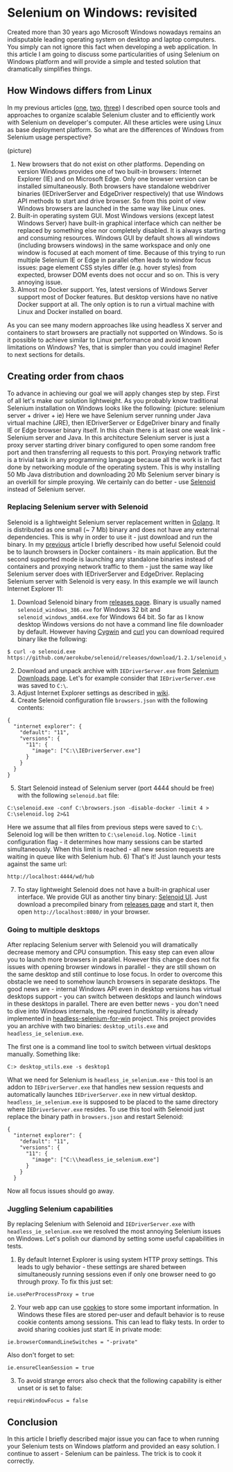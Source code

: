 # Selenium on Windows: revisited

Created more than 30 years ago Microsoft Windows nowadays remains an indisputable leading operating system on desktop and laptop computers. You simply can not ignore this fact when developing a web application. In this article I am going to discuss some particularities of using Selenium on Windows platform and will provide a simple and tested solution that dramatically simplifies things.

## How Windows differs from Linux
In my previous articles ([one](https://hackernoon.com/selenium-testing-a-new-hope-7fa87a501ee9), [two](https://hackernoon.com/selenium-testing-a-new-hope-7fa87a501ee9), [three](https://medium.com/@aandryashin/selenium-done-in-60-seconds-176796f8bdc7)) I described open source tools and approaches to organize scalable Selenium cluster and to efficiently work with Selenium on developer's computer. All these articles were using Linux as base deployment platform. So what are the differences of Windows from Selenium usage perspective?

(picture)

1) New browsers that do not exist on other platforms. Depending on version Windows provides one of two built-in browsers: Internet Explorer (IE) and on Microsoft Edge. Only one browser version can be installed simultaneously. Both browsers have standalone webdriver binaries (IEDriverServer and EdgeDriver respectively) that use Windows API methods to start and drive browser. So from this point of view Windows browsers are launched in the same way like Linux ones.
2) Built-in operating system GUI. Most Windows versions (except latest Windows Server) have built-in graphical interface which can neither be replaced by something else nor completely disabled. It is always starting and consuming resources. Windows GUI by default shows all windows (including browsers windows) in the same workspace and only one window is focused at each moment of time. Because of this trying to run multiple Selenium IE or Edge in parallel often leads to window focus issues: page element CSS styles differ (e.g. hover styles) from expected, browser DOM events does not occur and so on. This is very annoying issue.
3) Almost no Docker support. Yes, latest versions of Windows Server support most of Docker features. But desktop versions have no native Docker support at all. The only option is to run a virtual machine with Linux and Docker installed on board.

As you can see many modern approaches like using headless X server and containers to start browsers are practially not supported on Windows. So is it possible to achieve similar to Linux performance and avoid known limitations on Windows? Yes, that is simpler than you could imagine! Refer to next sections for details.

## Creating order from chaos 
To advance in achieving our goal we will apply changes step by step. First of all let's make our solution lightweight. As you probably know traditional Selenium installation on Windows looks like the following:
(picture: selenium server + driver + ie)
Here we have Selenium server running under Java virtual machine (JRE), then IEDriverServer or EdgeDriver binary and finally IE or Edge browser binary itself. In this chain there is at least one weak link - Selenium server and Java. In this architecture Selenium server is just a proxy server starting driver binary configured to open some random free port and then transferring all requests to this port. Proxying network traffic is a trivial task in any programming language because all the work is in fact done by networking module of the operating system. This is why installing 50 Mb Java distribution and downloading 20 Mb Selenium server binary is an overkill for simple proxying. We certainly can do better - use [Selenoid](https://github.com/aerokube/selenoid) instead of Selenium server.

### Replacing Selenium server with Selenoid
Selenoid is a lightweight Selenium server replacement written in [Golang](https://golang.org/). It is distributed as one small (~ 7 Mb) binary and does not have any external dependencies. This is why in order to use it - just download and run the binary. In my [previous](https://medium.com/@aandryashin/selenium-done-in-60-seconds-176796f8bdc7) article I briefly described how useful Selenoid could be to launch browsers in Docker containers - its main application. But the second supported mode is launching any standalone binaries instead of containers and proxying network traffic to them - just the same way like Selenium server does with IEDriverServer and EdgeDriver. Replacing Selenium server with Selenoid is very easy. In this example we will launch Internet Explorer 11:
1) Download Selenoid binary from [releases page](https://github.com/aerokube/selenoid/releases/). Binary is usually named ```selenoid_windows_386.exe``` for Windows 32 bit and ```selenoid_windows_amd64.exe``` for Windows 64 bit. So far as I know desktop Windows versions do not have a command line file downloader by default. However having [Cygwin](https://en.wikipedia.org/wiki/Cygwin) and [curl](https://en.wikipedia.org/wiki/CURL) you can download required binary like the following:
```
$ curl -o selenoid.exe https://github.com/aerokube/selenoid/releases/download/1.2.1/selenoid_windows_386.exe
```
2) Download and unpack archive with ```IEDriverServer.exe``` from [Selenium Downloads page](http://www.seleniumhq.org/download/). Let's for example consider that ```IEDriverServer.exe``` was saved to ```C:\```.
3) Adjust Internet Explorer settings as described in [wiki](https://github.com/SeleniumHQ/selenium/wiki/InternetExplorerDriver).
4) Create Selenoid configuration file ```browsers.json``` with the following contents:
```
{
  "internet explorer": {
    "default": "11",
    "versions": {
      "11": {
        "image": ["C:\\IEDriverServer.exe"]
      }
    }
  }
}
```
5) Start Selenoid instead of Selenium server (port 4444 should be free) with the following ```selenoid.bat``` file:
```
C:\selenoid.exe -conf C:\browsers.json -disable-docker -limit 4 > C:\selenoid.log 2>&1
```
Here we assume that all files from previous steps were saved to ```C:\```. Selenoid log will be then written to ```C:\selenoid.log```. Notice ```-limit``` configuration flag - it determines how many sessions can be started simultaneously. When this limit is reached - all new session requests are waiting in queue like with Selenium hub.
6) That's it! Just launch your tests against the same url:
```
http://localhost:4444/wd/hub
```
7) To stay lightweight Selenoid does not have a built-in graphical user interface. We provide GUI as another tiny binary: [Selenoid UI](https://github.com/aerokube/selenoid-ui). Just download a precompiled binary from [releases page](https://github.com/aerokube/selenoid-ui/releases) and start it, then open ```http://localhost:8080/``` in your browser.

### Going to multiple desktops
After replacing Selenium server with Selenoid you will dramatically decrease memory and CPU consumption. This easy step can even allow you to launch more browsers in parallel. However this change does not fix issues with opening browser windows in parallel - they are still shown on the same desktop and still continue to lose focus. In order to overcome this obstacle we need to somehow launch browsers in separate desktops. The good news are - internal Windows API even in desktop versions has virtual desktops support - you can switch between desktops and launch windows in these desktops in parallel. There are even better news - you don't need to dive into Windows internals, the required functionality is already implemented in [headless-selenium-for-win](https://github.com/kybu/headless-selenium-for-win) project. This project provides you an archive with two binaries: ```desktop_utils.exe``` and ```headless_ie_selenium.exe```.

The first one is a command line tool to switch between virtual desktops manually. Something like:
```
C:> desktop_utils.exe -s desktop1
```
What we need for Selenium is ```headless_ie_selenium.exe``` - this tool is an addon to ```IEDriverServer.exe``` that handles new session requests and automatically launches ```IEDriverServer.exe``` in new virtual desktop. ```headless_ie_selenium.exe``` is supposed to be placed to the same directory where ```IEDriverServer.exe``` resides. To use this tool with Selenoid just replace the binary path in ```browsers.json``` and restart Selenoid:
```
{
  "internet explorer": {
    "default": "11",
    "versions": {
      "11": {
        "image": ["C:\\headless_ie_selenium.exe"]
      }
    }
  }
```
Now all focus issues should go away.

### Juggling Selenium capabilities
By replacing Selenium with Selenoid and ```IEDriverServer.exe``` with ```headless_ie_selenium.exe``` we resolved the most annoying Selenium issues on Windows. Let's polish our diamond by setting some useful capabilities in tests.
1) By default Internet Explorer is using system HTTP proxy settings. This leads to ugly behavior - these settings are shared between simultaneously running sessions even if only one browser need to go through proxy. To fix this just set:
```
ie.usePerProcessProxy = true
```

2) Your web app can use [cookies](https://en.wikipedia.org/wiki/HTTP_cookie) to store some important information. In Windows these files are stored per-user and default behavior is to reuse cookie contents among sessions. This can lead to flaky tests. In order to avoid sharing cookies just start IE in private mode:
```
ie.browserCommandLineSwitches = "-private"
```
Also don't forget to set:
```
ie.ensureCleanSession = true
```

3) To avoid strange errors also check that the following capability is either unset or is set to false:
```
requireWindowFocus = false
``` 

## Conclusion
In this article I briefly described major issue you can face to when running your Selenium tests on Windows platform and provided an easy solution. I continue to assert - Selenium can be painless. The trick is to cook it correctly.
